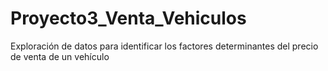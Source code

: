 # Proyecto3_Venta_Vehiculos
Exploración de datos para identificar los factores determinantes del precio de venta de un vehículo
